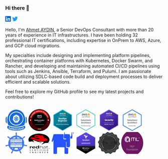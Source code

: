 ### Hi there 👋

<p align="left">

 <a href="https://www.linkedin.com/in/ahmetayd/"><img alt="LinkedIn" height="18" width="18" src="img/linkedin.svg"></a>
 <a href="https://twitter.com/ahm_ayd"><img alt="Twitter" height="18" width="18" src="img/twitter.svg"></a>
</p>

Hello,
I'm [Ahmet AYDIN](https://www.linkedin.com/in/ahmetayd/), a Senior DevOps Consultant with more than 20 years of experience in IT infrastructures. I have been holding 32 professional IT certifications, including expertise in OnPrem to AWS, Azure, and GCP cloud migrations.

My specialties include designing and implementing platform pipelines, orchestrating container platforms with Kubernetes, Docker Swarm, and Rancher, and developing and maintaining automated CI/CD pipelines using tools such as Jenkins, Ansible, Terraform, and Pulumi. I am passionate about utilizing SDLC-based code build and deployment processes to deliver efficient and scalable solutions.

Feel free to explore my GitHub profile to see my latest projects and contributions!
<br/>
<br/>

<p align="left">
<img src="img/kubeastronaut.png" alt="kubeas" width="70" height="70"/>
<img src="img/AWS-ambassador.png" alt="ambas" width="70" height="70"/>
<img src="img/AWS-dep.png" alt="dep" width="70" height="70"/>
<img src="img/AWS-sap.png" alt="sap" width="70" height="70"/>
<img src="img/AWS-secs.png" alt="secs" width="70" height="70"/>
<img src="img/AWS-saa.png" alt="saa" width="70" height="70"/>
<img src="img/cka.png" alt="cka" width="70" height="70"/>
<img src="img/rhce.svg" alt="rhce" width="70" height="70"/>
<img src="img/rancher.svg" alt="rancher" width="70" height="70"/>
<img src="img/terraform-associate.png" alt="terraform" width="70" height="70"/>
<img src="img/gremlin.svg" alt="gremlin" width="70" height="70"/>
<img src="img/itil.svg" alt="itil" width="70" height="70"/>
</p>

<!--
**ahmetayd/ahmetayd** is a ✨ _special_ ✨ repository because its `README.md` (this file) appears on your GitHub profile.

Here are some ideas to get you started:

- 🔭 I’m currently working on ...
- 🌱 I’m currently learning ...
- 👯 I’m looking to collaborate on ...
- 🤔 I’m looking for help with ...
- 💬 Ask me about ...
- 📫 How to reach me: ...
- 😄 Pronouns: ...
- ⚡ Fun fact: ...
-->
